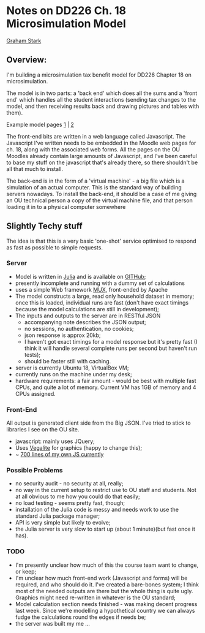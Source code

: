 # Notes on DD226 Ch. 18 Microsimulation Model

[Graham Stark](mailto:gks56@open.ac.uk)

## Overview:

I'm building a microsimulation tax benefit model for DD226 Chapter 18 on microsimulation.

The model is in two parts: a 'back end' which does all the sums and a 'front end' which handles all the student interactions (sending tax changes to the model, and then receiving results back and drawing pictures and tables with them).

Example model pages [1](https://oustb.virtual-worlds.scot/bc-intro.html) | [2](https://oustb.virtual-worlds.scot/tax-benefit-package-1-poverty.html)

The front-end bits are written in a web language called Javascript. The Javascript I've written needs to be embedded in the Moodle web pages for ch. 18, along with the associated web forms. All the pages on the OU Moodles already contain large amounts of Javascript, and I've been careful to base my stuff on the javascript that's already there, so there shouldn't be all that much to install.

The back-end is in the form of a 'virtual machine'  - a big file which is a simulation of an actual computer. This is the standard way of building servers nowadays. To install the back-end, it should be a case of me giving an OU technical person a copy of the virtual machine file, and that person loading it in to a physical computer somewhere

## Slightly Techy stuff

The idea is that this is a very basic 'one-shot' service optimised to respond as fast as possible to simple requests.

### Server

* Model is written in [Julia](https://julialang.org/) and is available on [GITHub](https://github.com/grahamstark/stb.jl/);
* presently incomplete and running with a dummy set of calculations
* uses a simple Web framework [MUX](https://github.com/JuliaWeb/Mux.jl), front-ended by Apache
* The model constructs a large, read only household dataset in memory; once this is loaded, individual runs are fast (don't have exact timings because the model calculations are still in development);
* The inputs and outputs to the server are in RESTful JSON
  - accompanying note describes the JSON output;
  - no sessions, no authentication, no cookies;
  - json response is approx 20kb;
  - I haven't got exact timings for a model response but it's pretty fast (I think it will handle several complete runs per second but haven't run tests);
  - should be faster still with caching.
* server is currently Ubuntu 18, VirtualBox VM;
* currently runs on the machine under my desk;
* hardware requirements: a fair amount - would be best with multiple fast CPUs, and quite a lot of memory. Current VM has 1GB of memory and 4 CPUs assigned.

### Front-End

All output is generated client side from the Big JSON. I've tried to stick to libraries I see on the OU site.

* javascript: mainly uses JQuery;
* Uses [Vegalite](https://vega.github.io/vega-lite/) for graphics (happy to change this);
*  ~ [700 lines of my own JS currently](https://github.com/grahamstark/stb.jl/blob/master/web/js/stb-support.js)

### Possible Problems

* no security audit - no security at all, really;
* no way in the current setup to restrict use to OU staff and students. Not at all obvious to me how you could do that easily;
* no load testing - seems pretty fast, though;
* installation of the Julia code is messy and needs work to use the standard Julia package manager;
* API is very simple but likely to evolve;
* the Julia server is very slow to start up (about 1 minute)(but fast once it has).

### TODO

* I'm presently unclear how much of this the course team want to change, or keep;
* I'm unclear how much front-end work (Javascript and forms) will be required, and who should do it. I've created a bare-bones system; I think most of the needed outputs are there but the whole thing is quite ugly. Graphics might need re-written in whatever is the OU standard;
* Model calculation section needs finished - was making decent progress last week. Since we're modelling a hypothetical country we can always fudge the calculations round the edges if needs be;
* the server was built my me ...
